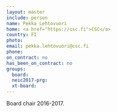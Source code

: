 ```yaml
---
layout: master
include: person
name: Pekka Lehtovuori
home: <a href="https://csc.fi">CSC</a>
country: FI
photo:
email: pekka.lehtovuori@csc.fi
phone:
on_contract: no
has_been_on_contract: no
groups:
  board:
  neic2017-prg:
  xt-board:
---
```

Board chair 2016-2017.
